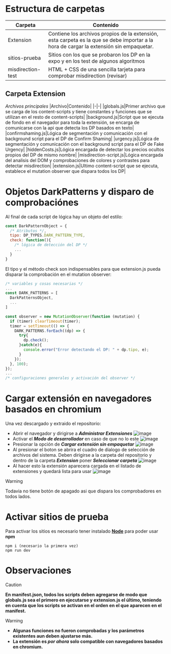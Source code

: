 # Estructura de carpetas
|Carpeta|Contenido|
|-|-|
|Extension|Contiene los archivos propios de la extensión, esta carpeta es la que se debe importar a la hora de cargar la extensión sin empaquetar.|
|sitios-prueba|Sitios con los que se probaron los DP en la expo y en los test de algunos algoritmos|
|misdirection-test|HTML + CSS de una sencilla tarjeta para comprobar misdirection (revisar)|

## Carpeta Extension
_Archivos principales_
|Archivo|Contenido|
|-|-|
|globals.js|Primer archivo que se carga de los content-scripts y tiene constantes y funciones que se utilizan en el resto de content-scripts|
|background.js|Script que se ejecuta de fondo en el navegador para toda la extensión, se encarga de comunicarse con la api que detecta los DP basados en texto|
|confirmshaming.js|Lógica de segmentación y comunicación con el background script para el DP de Confirm Shaming|
|urgency.js|Lógica de segmentación y comunicación con el background script para el DP de Fake Urgency|
|hiddenCosts.js|Lógica encargada de detectar los precios ocultos propios del DP de mismo nombre|
|misdirection-script.js|Lógica encargada del analisis del DOM y comprobaciones de colores y contrastes para detectar misdirection|
|extension.js|Ultimo content-script que se ejecuta, establece el mutation observer que dispara todos los DP|

# Objetos DarkPatterns y disparo de comprobaciónes
Al final de cada script de lógica hay un objeto del estilo:
```js
const DarkPatternObject = {
  /* Atributos */,
  tipo: DP_TYPES.DARK_PATTERN_TYPE,
  check: function(){
    /* lógica de detección del DP */
    ...
  }
}
```
El tipo y el método check son indispensables para que extension.js pueda disparar la comprobación en el mutation observer:
```js
/* variables y cosas necesarias */
...
const DARK_PATTERNS = [
  DarkPatternsObject,
  ...
]

const observer = new MutationObserver(function (mutation) {
  if (timer) clearTimeout(timer);
  timer = setTimeout(() => {
    DARK_PATTERNS.forEach((dp) => {
      try{
        dp.check(); 
      }catch(e){
        console.error("Error detectando el DP: " + dp.tipo, e);
      }
    });
  }, 100);
});
...
/* configuraciones generales y activación del observer */
```

# Cargar extensión en navegadores basados en chromium
Una vez descargado y extraido el repositorio:
- Abrir el navegador y dirigirse a **_Administrar Extensiones_**
![image](https://github.com/user-attachments/assets/6f0b5eea-e7e2-4304-9298-ad093242f937)
- Activar el **_Modo de desarrollador_** en caso de que no lo este
![image](https://github.com/user-attachments/assets/0589f9a7-3cdd-40f5-bc53-e7e22c7fa367)
- Presionar la opción de **_Cargar extensión sin empaquetar_**
![image](https://github.com/user-attachments/assets/0ed6d812-da04-454f-b023-96357e6bbf42)
- Al presionar el boton se abrira el cuadro de dialogo de selección de archivos del sistema. Deben dirigirse a la carpeta del repositorio y dentro de la carpeta **_Extension_** poner **_Seleccionar carpeta_**
![image](https://github.com/user-attachments/assets/6e744ef4-62d8-4d28-9001-1e9e09083185)
- Al hacer esto la extensión aparecera cargada en el listado de extensiones y quedará lista para usar
![image](https://github.com/user-attachments/assets/aec7f8b6-c078-4745-8ec6-2fe59e6609d9)

> [!WARNING]
> Todavia no tiene botón de apagado asi que dispara los comprobadores en todos lados.

# Activar sitios de prueba
Para activar los sitios es necesario tener instalado [**Node**](https://nodejs.org/es) para poder usar **npm**

```console
npm i (necesario la primera vez)
npm run dev
```

# Observaciones
> [!CAUTION]
> **En manifest.json, todos los scripts deben agregarse de modo que globals.js sea el primero en ejecutarse y extension.js el último, teniendo en cuenta que los scripts se activan en el orden en el que aparecen en el manifest.**

> [!WARNING]
> - **Algunas funciones no fueron comprobadas y los parámetros existentes aun deben ajustarse más.**
> - **La extensión es _por ahora_ solo compatible con navegadores basados en chromium.**
